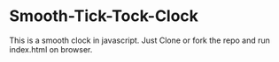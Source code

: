 # Smooth-Tick-Tock-Clock
This is a smooth clock in javascript.
Just Clone or fork the repo and run index.html on browser.
